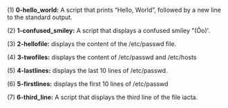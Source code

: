 (1) **0-hello_world:** A script that prints “Hello, World”, followed by a new line to the standard output.

(2) **1-confused_smiley:** A script that displays a confused smiley "(Ôo)'.

(3) **2-hellofile:** displays the content of the /etc/passwd file.

(4) **3-twofiles:** displays the content of /etc/passwd and /etc/hosts

(5) **4-lastlines:** displays the last 10 lines of /etc/passwd.

(6) **5-firstlines:** displays the first 10 lines of /etc/passwd

(7) **6-third_line:** A script that displays the third line of the file iacta.

